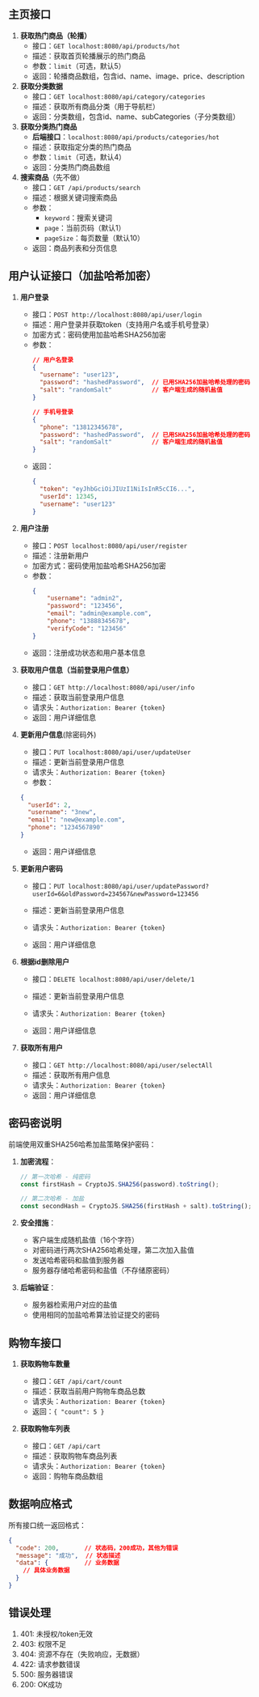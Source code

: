 ## 主页接口

1. **获取热门商品（轮播）**
   - 接口：`GET localhost:8080/api/products/hot`
   - 描述：获取首页轮播展示的热门商品
   - 参数：`limit`（可选，默认5）
   - 返回：轮播商品数组，包含id、name、image、price、description
2. **获取分类数据**
   - 接口：`GET localhost:8080/api/category/categories`
   - 描述：获取所有商品分类（用于导航栏）
   - 返回：分类数组，包含id、name、subCategories（子分类数组）
3. **获取分类热门商品**
   - **后端接口**：`localhost:8080/api/products/categories/hot`
   - 描述：获取指定分类的热门商品
   - 参数：`limit`（可选，默认4）
   - 返回：分类热门商品数组
4. **搜索商品**（先不做）
   - 接口：`GET /api/products/search`
   - 描述：根据关键词搜索商品
   - 参数：
     - `keyword`：搜索关键词
     - `page`：当前页码（默认1）
     - `pageSize`：每页数量（默认10）
   - 返回：商品列表和分页信息

## 用户认证接口（加盐哈希加密）

1. **用户登录**
   - 接口：`POST http://localhost:8080/api/user/login`
   - 描述：用户登录并获取token（支持用户名或手机号登录）
   - 加密方式：密码使用加盐哈希SHA256加密
   - 参数：
     ```json
     // 用户名登录
     {
       "username": "user123", 
       "password": "hashedPassword",  // 已用SHA256加盐哈希处理的密码
       "salt": "randomSalt"           // 客户端生成的随机盐值
     }
     
     // 手机号登录
     {
       "phone": "13812345678", 
       "password": "hashedPassword",  // 已用SHA256加盐哈希处理的密码
       "salt": "randomSalt"           // 客户端生成的随机盐值
     }
     ```
   - 返回：
     ```json
     {
       "token": "eyJhbGciOiJIUzI1NiIsInR5cCI6...",
       "userId": 12345,
       "username": "user123"
     }
     ```

2. **用户注册**
   - 接口：`POST localhost:8080/api/user/register`
   - 描述：注册新用户
   - 加密方式：密码使用加盐哈希SHA256加密
   - 参数：
     ```json
     {
         "username": "admin2",
         "password": "123456",
         "email": "admin@example.com",
         "phone": "13888345678",
         "verifyCode": "123456"
     }
     ```
   - 返回：注册成功状态和用户基本信息

3. **获取用户信息（当前登录用户信息）**

   - 接口：`GET http://localhost:8080/api/user/info`
   - 描述：获取当前登录用户信息
   - 请求头：`Authorization: Bearer {token}`
   - 返回：用户详细信息

4. **更新用户信息**(除密码外)

   - 接口：`PUT localhost:8080/api/user/updateUser`
   - 描述：更新当前登录用户信息
   - 请求头：`Authorization: Bearer {token}`
   - 参数：

   ```json
   {
     "userId": 2,
     "username": "3new",
     "email": "new@example.com",
     "phone": "1234567890"
   }
   ```

   - 返回：用户详细信息

5. **更新用户密码**

   - 接口：`PUT localhost:8080/api/user/updatePassword?userId=6&oldPassword=234567&newPassword=123456`
   - 描述：更新当前登录用户信息
   - 请求头：`Authorization: Bearer {token}`

   - 返回：用户详细信息

6. **根据id删除用户**

   - 接口：`DELETE localhost:8080/api/user/delete/1`
   - 描述：更新当前登录用户信息
   - 请求头：`Authorization: Bearer {token}`

   - 返回：用户详细信息

7. **获取所有用户**

   - 接口：`GET http://localhost:8080/api/user/selectAll`
   - 描述：获取所有用户信息
   - 请求头：`Authorization: Bearer {token}`
   - 返回：用户详细信息





## 密码密说明

前端使用双重SHA256哈希加盐策略保护密码：

1. **加密流程**：
   ```javascript
   // 第一次哈希 - 纯密码
   const firstHash = CryptoJS.SHA256(password).toString();
   
   // 第二次哈希 - 加盐
   const secondHash = CryptoJS.SHA256(firstHash + salt).toString();
   ```

2. **安全措施**：
   - 客户端生成随机盐值（16个字符）
   - 对密码进行两次SHA256哈希处理，第二次加入盐值
   - 发送哈希密码和盐值到服务器
   - 服务器存储哈希密码和盐值（不存储原密码）

3. **后端验证**：
   - 服务器检索用户对应的盐值
   - 使用相同的加盐哈希算法验证提交的密码

## 购物车接口

1. **获取购物车数量**
   - 接口：`GET /api/cart/count`
   - 描述：获取当前用户购物车商品总数
   - 请求头：`Authorization: Bearer {token}`
   - 返回：`{ "count": 5 }`

2. **获取购物车列表**
   - 接口：`GET /api/cart`
   - 描述：获取购物车商品列表
   - 请求头：`Authorization: Bearer {token}`
   - 返回：购物车商品数组

## 数据响应格式

所有接口统一返回格式：
```json
{
  "code": 200,       // 状态码，200成功，其他为错误
  "message": "成功",  // 状态描述
  "data": {          // 业务数据
    // 具体业务数据
  }
}
```

## 错误处理

1. 401: 未授权/token无效
2. 403: 权限不足
3. 404: 资源不存在（失败响应，无数据）
4. 422: 请求参数错误
5. 500: 服务器错误
6. 200: OK成功